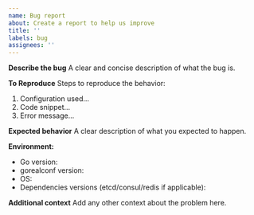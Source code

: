 ```yaml
---
name: Bug report
about: Create a report to help us improve
title: ''
labels: bug
assignees: ''
---
```


**Describe the bug**
A clear and concise description of what the bug is.

**To Reproduce**
Steps to reproduce the behavior:
1. Configuration used...
2. Code snippet...
3. Error message...

**Expected behavior**
A clear description of what you expected to happen.

**Environment:**
 - Go version:
 - gorealconf version:
 - OS:
 - Dependencies versions (etcd/consul/redis if applicable):

**Additional context**
Add any other context about the problem here.